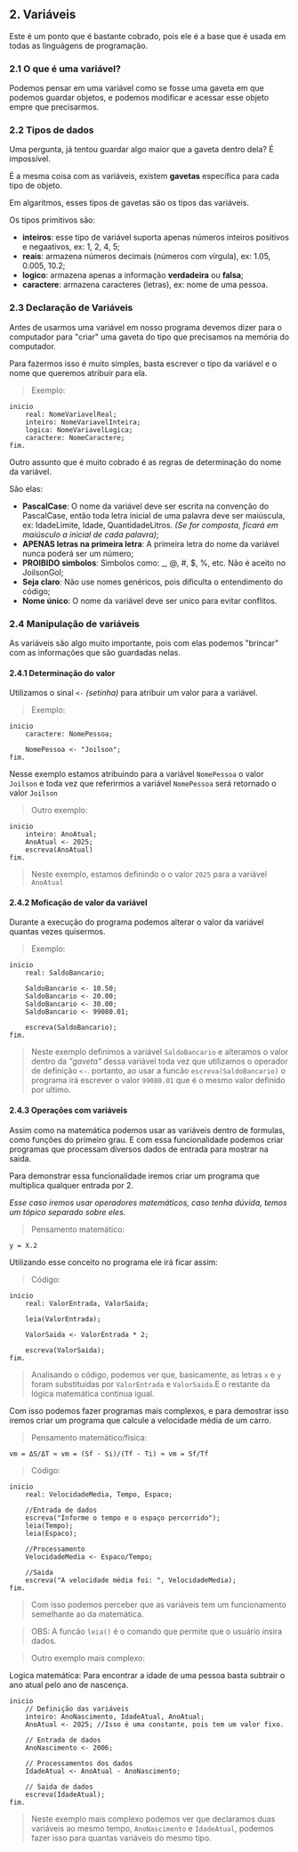 ## 2. Variáveis
Este é um ponto que é bastante cobrado, pois ele é a base que é usada em todas as linguágens de programação.

### 2.1 O que é uma variável?
Podemos pensar em uma variável como se fosse uma gaveta em que podemos guardar objetos, e podemos modificar e acessar esse objeto empre que precisarmos.

### 2.2 Tipos de dados
Uma pergunta, já tentou guardar algo maior que a gaveta dentro dela? É impossível.

É a mesma coisa com as variáveis, existem **gavetas** específica para cada tipo de objeto.

Em algaritmos, esses tipos de gavetas são os tipos das variáveis.

Os tipos primitivos são:
- **inteiros**: esse tipo de variável suporta apenas números inteiros positivos e negaativos, ex: 1, 2, 4, 5;
- **reais**: armazena números decimais (números com vírgula), ex: 1.05, 0.005, 10.2;
- **logico**: armazena apenas a informação **verdadeira** ou **falsa**;
- **caractere**: armazena caracteres (letras), ex: nome de uma pessoa.

### 2.3 Declaração de Variáveis
Antes de usarmos uma variável em nosso programa devemos dizer para o computador para "criar" uma gaveta do tipo que precisamos na memória do computador.

Para fazermos isso é muito simples, basta escrever o tipo da variável e o nome que queremos atribuir para ela.

> Exemplo: 
```
inicio
    real: NomeVariavelReal;
    inteiro: NomeVariavelInteira;
    logica: NomeVariavelLogica;
    caractere: NomeCaractere;
fim.
```

Outro assunto que é muito cobrado é as regras de determinação do nome da variável.

São elas:
- **PascalCase**: O nome da variável deve ser escrita na convenção do PascalCase, então toda letra inicial de uma palavra deve ser maiúscula, ex: IdadeLimite, Idade, QuantidadeLitros.
_(Se for composta, ficará em maiúsculo a inicial de cada palavra)_;
- **APENAS letras na primeira letra**: A primeira letra do nome da variável nunca poderá ser um número;
- **PROIBIDO simbolos**: Simbolos como: _, @, #, $, %, etc. Não é aceito no JoilsonGol;
- **Seja claro**: Não use nomes genéricos, pois dificulta o entendimento do código;
- **Nome único**: O nome da variável deve ser unico para evitar conflitos.

### 2.4 Manipulação de variáveis
As variáveis são algo muito importante, pois com elas podemos "brincar" com as informações que são guardadas nelas.

#### 2.4.1 Determinação do valor
Utilizamos o sinal `<-` _(setinha)_ para atribuir um valor para a variável.

> Exemplo:
```
inicio
    caractere: NomePessoa;

    NomePessoa <- "Joilson";
fim.
```

Nesse exemplo estamos atribuindo para a variável `NomePessoa` o valor `Joilson` e toda vez que referirmos a variável `NomePessoa` será retornado o valor `Joilson`

> Outro exemplo:
```
inicio
    inteiro: AnoAtual;
    AnoAtual <- 2025;
    escreva(AnoAtual)
fim.
```
> Neste exemplo, estamos definindo o o valor `2025` para a variável `AnoAtual`

#### 2.4.2 Moficação de valor da variável
Durante a execução do programa podemos alterar o valor da variável quantas vezes quisermos.

> Exemplo:
```
inicio
    real: SaldoBancario;

    SaldoBancario <- 10.50;
    SaldoBancario <- 20.00;
    SaldoBancario <- 30.00;
    SaldoBancario <- 99080.01;
    
    escreva(SaldoBancario);
fim.
```
> Neste exemplo definimos a variável `SaldoBancario` e alteramos o valor dentro da _"gaveta"_ dessa variável toda vez que utilizamos o operador de definição `<-`. portanto, ao usar a funcão `escreva(SaldoBancario)` o programa irá escrever o valor `99080.01` que é o mesmo valor definido por ultimo.

#### 2.4.3 Operações com variáveis
Assim como na matemática podemos usar as variáveis dentro de formulas, como funções do primeiro grau. E com essa funcionalidade podemos criar programas que processam diversos dados de entrada para mostrar na saida.

Para demonstrar essa funcionalidade iremos criar um programa que multiplica qualquer entrada por 2.

_Esse caso iremos usar operadores matemáticos, caso tenha dúvida, temos um tópico separado sobre eles._

> Pensamento matemático:
```
y = X.2
```
Utilizando esse conceito no programa ele irá ficar assim:


> Código:
```
inicio
    real: ValorEntrada, ValorSaida;

    leia(ValorEntrada);

    ValorSaida <- ValorEntrada * 2;

    escreva(ValorSaida);
fim.
```
> Analisando o código, podemos ver que, basicamente, as letras `x` e `y` foram substituidas por `ValorEntrada` e `ValorSaida`.E o restante da lógica matemática continua igual.

Com isso podemos fazer programas mais complexos, e para demostrar isso iremos criar um programa que calcule a velocidade média de um carro.

> Pensamento matemático/fisica:
```
vm = ΔS/ΔT ≈ vm = (Sf - Si)/(Tf - Ti) ≈ vm = Sf/Tf
```

> Código:
```
inicio
    real: VelocidadeMedia, Tempo, Espaco;

    //Entrada de dados
    escreva("Informe o tempo e o espaço percorrido");
    leia(Tempo);
    leia(Espaco);

    //Processamento
    VelocidadeMedia <- Espaco/Tempo;

    //Saida
    escreva("A velocidade média foi: ", VelocidadeMedia);
fim.
```
> Com isso podemos perceber que as variáveis tem um funcionamento semelhante ao da matemática.

> OBS: A funcão `leia()` é o comando que permite que o usuário insira dados.


> Outro exemplo mais complexo:

Logica matemática: Para encontrar a idade de uma pessoa basta subtrair o ano atual pelo ano de nascença.
```
inicio
    // Definição das variáveis
    inteiro: AnoNascimento, IdadeAtual, AnoAtual;
    AnoAtual <- 2025; //Isso é uma constante, pois tem um valor fixo.

    // Entrada de dados
    AnoNascimento <- 2006;

    // Processamentos dos dados
    IdadeAtual <- AnoAtual - AnoNascimento;

    // Saida de dados
    escreva(IdadeAtual);
fim.
```
> Neste exemplo mais complexo podemos ver que declaramos duas variáveis ao mesmo tempo, `AnoNascimento` e `IdadeAtual`, podemos fazer isso para quantas variáveis do mesmo tipo.